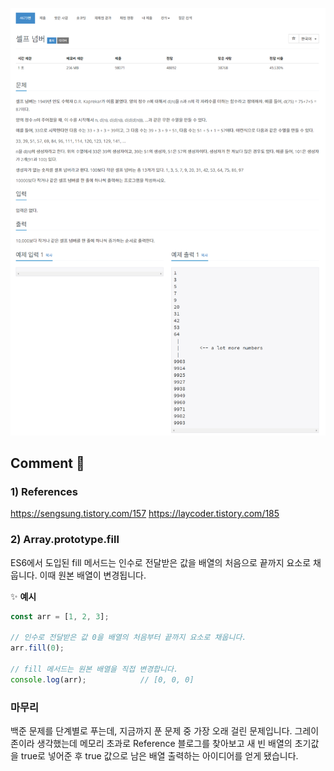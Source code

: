 ![](../images/b4673.png)


## Comment 🤞
### 1) References
https://sengsung.tistory.com/157
https://laycoder.tistory.com/185



### 2) Array.prototype.fill
ES6에서 도입된 fill 메서드는 인수로 전달받은 값을 배열의 처음으로 끝까지 요소로 채웁니다. 이때 원본 배열이 변경됩니다. 


✨ **예시**

```javascript
const arr = [1, 2, 3];

// 인수로 전달받은 값 0을 배열의 처음부터 끝까지 요소로 채웁니다. 
arr.fill(0);

// fill 메서드는 원본 배열을 직접 변경합니다.
console.log(arr);            // [0, 0, 0]
```

### 마무리
백준 문제를 단계별로 푸는데, 지금까지 푼 문제 중 가장 오래 걸린 문제입니다. 그레이 존이라 생각했는데 메모리 초과로 Reference 블로그를 찾아보고 새 빈 배열의 초기값을 true로 넣어준 후 true 값으로 남은 배열 출력하는 아이디어를 얻게 됐습니다.
